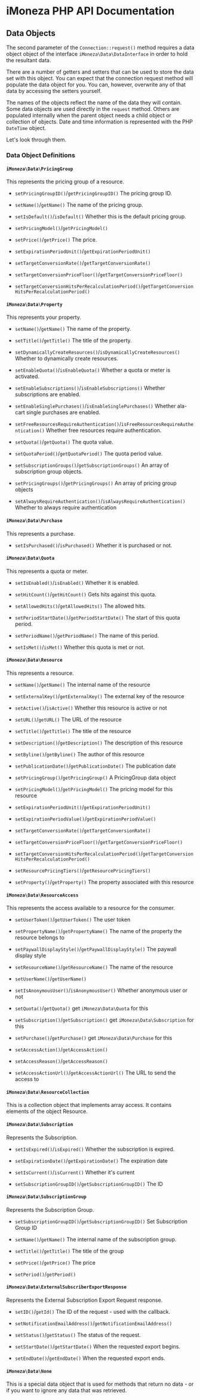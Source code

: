 # iMoneza PHP API Documentation

## Data Objects

The second parameter of the `Connection::request()` method requires a data object object of the interface `iMoneza\Data\DataInterface` in order
to hold the resultant data.

There are a number of getters and setters that can be used to store the data set with this object.  You can expect that the connection request method
will populate the data object for you.  You can, however, overwrite any of that data by accessing the setters yourself.

The names of the objects reflect the name of the data they will contain.  Some data objects are used directly in the `request` 
method.  Others are populated internally when the parent object needs a child object or collection of objects.  Date and time 
information is represented with the PHP `DateTime` object.

Let's look through them.

### Data Object Definitions

#### `iMoneza\Data\PricingGroup`

This represents the pricing group of a resource.

- `setPricingGroupID()`/`getPricingGroupID()`  The pricing group ID.

- `setName()`/`getName()`  The name of the pricing group.

- `setIsDefault()`/`isDefault()`  Whether this is the default pricing group.

- `setPricingModel()`/`getPricingModel()`  

- `setPrice()`/`getPrice()`  The price.

- `setExpirationPeriodUnit()`/`getExpirationPeriodUnit()`  

- `setTargetConversionRate()`/`getTargetConversionRate()`  

- `setTargetConversionPriceFloor()`/`getTargetConversionPriceFloor()`  

- `setTargetConversionHitsPerRecalculationPeriod()`/`getTargetConversionHitsPerRecalculationPeriod()`  

#### `iMoneza\Data\Property`

This represents your property.

- `setName()`/`getName()`  The name of the property.

- `setTitle()`/`getTitle()`  The title of the property.

- `setDynamicallyCreateResources()`/`isDynamicallyCreateResources()`  Whether to dynamically create resources.

- `setEnableQuota()`/`isEnableQuota()`  Whether a quota or meter is activated.

- `setEnableSubscriptions()`/`isEnableSubscriptions()`  Whether subscriptions are enabled.

- `setEnableSinglePurchases()`/`isEnableSinglePurchases()`  Whether ala-cart single purchases are enabled.

- `setFreeResourcesRequireAuthentication()`/`isFreeResourcesRequireAuthentication()`  Whether free resources require authentication.

- `setQuota()`/`getQuota()`  The quota value.

- `setQuotaPeriod()`/`getQuotaPeriod()`  The quota period value.

- `setSubscriptionGroups()`/`getSubscriptionGroups()`  An array of subscription group objects.

- `setPricingGroups()`/`getPricingGroups()`  An array of pricing group objects

- `setAlwaysRequireAuthentication()`/`isAlwaysRequireAuthentication()`  Whether to always require authentication

#### `iMoneza\Data\Purchase`

This represents a purchase.

- `setIsPurchased()`/`isPurchased()`  Whether it is purchased or not.

#### `iMoneza\Data\Quota`

This represents a quota or meter.

- `setIsEnabled()`/`isEnabled()`  Whether it is enabled.

- `setHitCount()`/`getHitCount()`  Gets hits against this quota.

- `setAllowedHits()`/`getAllowedHits()`  The allowed hits.

- `setPeriodStartDate()`/`getPeriodStartDate()`  The start of this quota period.

- `setPeriodName()`/`getPeriodName()`  The name of this period.

- `setIsMet()`/`isMet()`  Whether this quota is met or not.

#### `iMoneza\Data\Resource`

This represents a resource.

- `setName()`/`getName()`  The internal name of the resource

- `setExternalKey()`/`getExternalKey()` The external key of the resource

- `setActive()`/`isActive()`  Whether this resource is active or not

- `setURL()`/`getURL()`  The URL of the resource

- `setTitle()`/`getTitle()`  The title of the resource

- `setDescription()`/`getDescription()` The description of this resource 

- `setByline()`/`getByline()`  The author of this resource

- `setPublicationDate()`/`getPublicationDate()`  The publication date

- `setPricingGroup()`/`getPricingGroup()`  A PricingGroup data object

- `setPricingModel()`/`getPricingModel()`  The pricing model for this resource

- `setExpirationPeriodUnit()`/`getExpirationPeriodUnit()`  

- `setExpirationPeriodValue()`/`getExpirationPeriodValue()` 

- `setTargetConversionRate()`/`getTargetConversionRate()` 

- `setTargetConversionPriceFloor()`/`getTargetConversionPriceFloor()`  

- `setTargetConversionHitsPerRecalculationPeriod()`/`getTargetConversionHitsPerRecalculationPeriod()`  

- `setResourcePricingTiers()`/`getResourcePricingTiers()`  

- `setProperty()`/`getProperty()`  The property associated with this resource

#### `iMoneza\Data\ResourceAccess`

This represents the access available to a resource for the consumer.

- `setUserToken()`/`getUserToken()` The user token

- `setPropertyName()`/`getPropertyName()` The name of the property the resource belongs to

- `setPaywallDisplayStyle()`/`getPaywallDisplayStyle()` The paywall display style

- `setResourceName()`/`getResourceName()` The name of the resource

- `setUserName()`/`getUserName()` 

- `setIsAnonymousUser()`/`isAnonymousUser()` Whether anonymous user or not

- `setQuota()`/`getQuota()` get `iMoneza\Data\Quota` for this

- `setSubscription()`/`getSubscription()` get `iMoneza\Data\Subscription` for this

- `setPurchase()`/`getPurchase()` get `iMoneza\Data\Purchase` for this

- `setAccessAction()`/`getAccessAction()` 

- `setAccessReason()`/`getAccessReason()` 

- `setAccessActionUrl()`/`getAccessActionUrl()` The URL to send the access to

#### `iMoneza\Data\ResourceCollection`

This is a collection object that implements array access.  It contains elements of the object Resource.

#### `iMoneza\Data\Subscription`

Represents the Subscription.

- `setIsExpired()`/`isExpired()` Whether the subscription is expired.

- `setExpirationDate()`/`getExpirationDate()` The expiration date

- `setIsCurrent()`/`isCurrent()` Whether it's current

- `setSubscriptionGroupID()`/`getSubscriptionGroupID()` The ID

#### `iMoneza\Data\SubscriptionGroup`

Represents the Subscription Group.

- `setSubscriptionGroupID()`/`getSubscriptionGroupID()`  Set Subscription Group ID

- `setName()`/`getName()`  The internal name of the subscription group.

- `setTitle()`/`getTitle()`  The title of the group

- `setPrice()`/`getPrice()`  The price

- `setPeriod()`/`getPeriod()`  

#### `iMoneza\Data\ExternalSubscriberExportResponse`

Represents the External Subscription Export Request response.

- `setID()`/`getId()`  The ID of the request - used with the callback.

- `setNotificationEmailAddress()`/`getNotificationEmailAddress()`  

- `setStatus()`/`getStatus()`  The status of the request.

- `setStartDate()`/`getStartDate()`  When the requested export begins.

- `setEndDate()`/`getEndDate()`  When the requested export ends.

#### `iMoneza\Data\None`

This is a special data object that is used for methods that return no data - or if you want to ignore any data that was retrieved.

